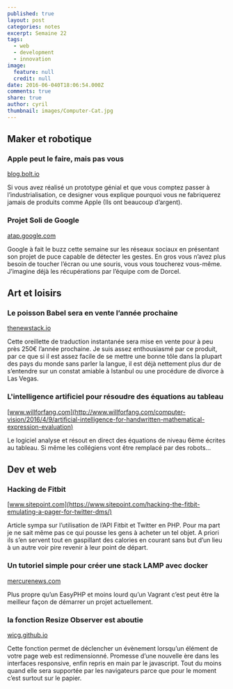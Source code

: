 ```yaml
---
published: true
layout: post
categories: notes
excerpt: Semaine 22
tags:
  - web
  - development
  - innovation
image:
  feature: null
  credit: null
date: 2016-06-040T18:06:54.000Z
comments: true
share: true
author: cyril
thumbnail: images/Computer-Cat.jpg
---
```

## Maker et robotique

### Apple peut le faire, mais pas vous
[blog.bolt.io](https://blog.bolt.io/no-you-cant-manufacture-that-like-apple-does-93bea02a3bbf#.ratyui4ij)

Si vous avez réalisé un prototype génial et que vous comptez passer à l’industrialisation, ce designer vous explique pourquoi vous ne fabriquerez jamais de produits comme Apple (Ils ont beaucoup d’argent).

### Projet Soli de Google
[atap.google.com](https://atap.google.com/soli/)

Google à fait le buzz cette semaine sur les réseaux sociaux en présentant son projet de puce capable de détecter les gestes. En gros vous n’avez plus besoin de toucher l’écran ou une souris, vous vous toucherez vous-même. J’imagine déjà les récupérations par l’équipe com de Dorcel.

## Art et loisirs

### Le poisson Babel sera en vente l’année prochaine
[thenewstack.io](http://thenewstack.io/smart-wearable-ear-device-translates-foreign-languages-almost-instantly/)

Cette oreillette de traduction instantanée sera mise en vente pour à peu près 250€ l’année prochaine. Je suis assez enthousiasmé par ce produit, par ce que si il est assez facile de se mettre une bonne tôle dans la plupart des pays du monde sans parler la langue, il est déjà nettement plus dur de s’entendre sur un constat amiable à Istanbul ou une procédure de divorce à Las Vegas.

### L'intelligence artificiel pour résoudre des équations au tableau
[www.willforfang.com](http://www.willforfang.com/computer-vision/2016/4/9/artificial-intelligence-for-handwritten-mathematical-expression-evaluation)

Le logiciel analyse et résout en direct des équations de niveau 6ème écrites au tableau. Si même les collégiens vont être remplacé par des robots...

## Dev et web

### Hacking de Fitbit
[www.sitepoint.com](https://www.sitepoint.com/hacking-the-fitbit-emulating-a-pager-for-twitter-dms/)

Article sympa sur l’utilisation de l’API Fitbit et Twitter en PHP. Pour ma part je ne sait même pas ce qui pousse les gens à acheter un tel objet. A priori ils s’en servent tout en gaspillant des calories en courant sans but d’un lieu à un autre voir pire revenir à leur point de départ.

### Un tutoriel simple pour créer une stack LAMP avec docker
[mercurenews.com](https://mercurenews.com/fr/lemp-stack-90-secondes-docker/)

Plus propre qu’un EasyPHP et moins lourd qu’un Vagrant c’est peut être la meilleur façon de démarrer un projet actuellement. 

### la fonction Resize Observer est aboutie
[wicg.github.io](https://wicg.github.io/ResizeObserver/)

Cette fonction permet de déclencher un évènement lorsqu’un élément de votre page web est redimensionné. Promesse d’une nouvelle ère dans les interfaces responsive, enfin repris en main par le javascript. Tout du moins quand elle sera supportée par les navigateurs parce que pour le moment c’est surtout sur le papier.
